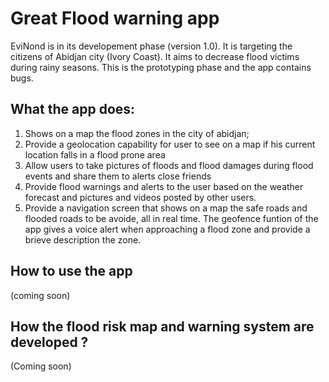 # Great Flood warning app

EviNond is in its developement phase (version 1.0). It is targeting the citizens of Abidjan city (Ivory Coast). It aims to decrease flood victims during rainy seasons. This is the prototyping phase and the app contains bugs.  

## What the app does:

1. Shows on a map the flood zones in the city of abidjan;
2. Provide a geolocation capability for user to see on a map if his current location falls in a flood prone area
3. Allow users to take  pictures of floods and flood damages during flood events and share them to alerts close friends
4. Provide flood warnings and alerts to the user based on the weather forecast and pictures and videos posted by other users.
5. Provide a navigation screen that shows on a map the safe roads and flooded roads to be avoide, all in real time. The geofence funtion of the app gives a voice alert when approaching a flood zone and provide a brieve description the zone.
 
## How to use the app

(coming soon)

## How the flood risk map and warning system are developed ?

(Coming soon)

